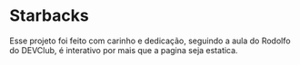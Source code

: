 # Starbacks
Esse  projeto foi feito com carinho e dedicação, seguindo a aula do Rodolfo do DEVClub,  é   interativo  por mais que a pagina seja  estatica. 
